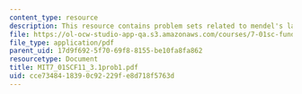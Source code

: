 ```yaml
---
content_type: resource
description: This resource contains problem sets related to mendel's laws.
file: https://ol-ocw-studio-app-qa.s3.amazonaws.com/courses/7-01sc-fundamentals-of-biology-fall-2011/cce7348418390c92229fe8d718f5763d_MIT7_01SCF11_3.1prob1.pdf
file_type: application/pdf
parent_uid: 17d9f692-5f70-69f8-8155-be10fa8fa862
resourcetype: Document
title: MIT7_01SCF11_3.1prob1.pdf
uid: cce73484-1839-0c92-229f-e8d718f5763d
---
```

